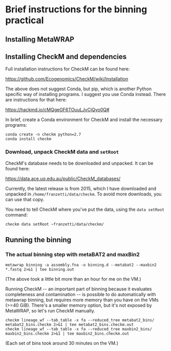# Brief instructions for the binning practical

## Installing MetaWRAP

## Installing CheckM and dependencies

Full installation instructions for CheckM can be found here:

https://github.com/Ecogenomics/CheckM/wiki/Installation

The above does not suggest Conda, but pip, which is another Python specific
way of installing programs. I suggest you use Conda instead. There are 
instructions for that here:

https://hackmd.io/cMQgeGF6TOuuLJvCjQyo0Q#

In brief, create a Conda environment for CheckM and install the necessary programs:

```
conda create -n checkm python=2.7
conda install checkm
```

### Download, unpack CheckM data and `setRoot`

CheckM's database needs to be downloaded and unpacked. It can be found here:

https://data.ace.uq.edu.au/public/CheckM_databases/

Currently, the latest release is from 2015, which I have downloaded and unpacked
in `/home/franzetti/data/checkm`. To avoid more downloads, you can use that copy.

You need to tell CheckM where you've put the data, using the `data setRoot` command:

```
checkm data setRoot ~franzetti/data/checkm/
```

## Running the binning

### The actual binning step with metaBAT2 and maxBin2

```
metawrap binning -a assembly.fna -o binning.d --metabat2 --maxbin2 *.fastq 2>&1 | tee binning.out
```

(The above took a little bit more than an hour for me on the VM.)

Running CheckM -- an important part of binning because it evaluates completeness and contamination --
is possible to do automatically with metawrap binning, but requires more memory than you have on the
VMs (>=40 GiB). There's a smaller memory option, but it's not exposed by MetaWRAP, so let's run CheckM
manually.

```
checkm lineage_wf --tab_table -x fa --reduced_tree metabat2_bins/ metabat2_bins.checkm 2>&1 | tee metabat2_bins.checkm.out
checkm lineage_wf --tab_table -x fa --reduced_tree maxbin2_bins/ maxbin2_bins.checkm 2>&1 | tee maxbin2_bins.checkm.out
```

(Each set of bins took around 30 minutes on the VM.)
